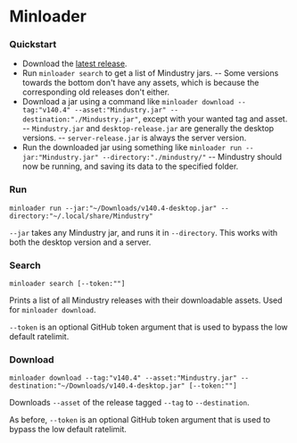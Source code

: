# Minloader

### Quickstart

- Download the [latest release](https://github.com/NiChrosia/minloader/releases/latest).
- Run `minloader search` to get a list of Mindustry jars.
-- Some versions towards the bottom don't have any assets, which is because the corresponding old releases don't either.
- Download a jar using a command like `minloader download --tag:"v140.4" --asset:"Mindustry.jar" --destination:"./Mindustry.jar"`, except with your wanted tag and asset.
-- `Mindustry.jar` and `desktop-release.jar` are generally the desktop versions.
-- `server-release.jar` is always the server version.
- Run the downloaded jar using something like `minloader run --jar:"Mindustry.jar" --directory:"./mindustry/"`
-- Mindustry should now be running, and saving its data to the specified folder.

### Run

`minloader run --jar:"~/Downloads/v140.4-desktop.jar" --directory:"~/.local/share/Mindustry"`

`--jar` takes any Mindustry jar, and runs it in `--directory`. This works with both the desktop version and a server.

### Search

`minloader search [--token:""]`

Prints a list of all Mindustry releases with their downloadable assets. Used for `minloader download`.

`--token` is an optional GitHub token argument that is used to bypass the low default ratelimit.

### Download

`minloader download --tag:"v140.4" --asset:"Mindustry.jar" --destination:"~/Downloads/v140.4-desktop.jar" [--token:""]`

Downloads `--asset` of the release tagged `--tag` to `--destination`.

As before, `--token` is an optional GitHub token argument that is used to bypass the low default ratelimit.
